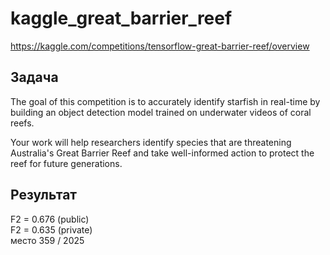 # kaggle_great_barrier_reef

https://kaggle.com/competitions/tensorflow-great-barrier-reef/overview

## **Задача**  
The goal of this competition is to accurately identify starfish in real-time by building an object detection model trained on underwater videos of coral reefs.

Your work will help researchers identify species that are threatening Australia's Great Barrier Reef and take well-informed action to protect the reef for future generations.

## **Результат**
F2 = 0.676 (public)  
F2 = 0.635 (private)  
место 359 / 2025  

